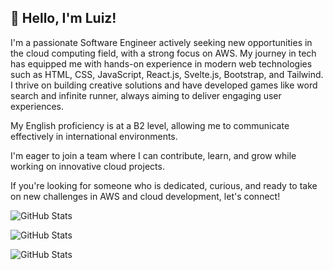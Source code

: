 

## 👋 Hello, I'm Luiz!

I'm a passionate Software Engineer actively seeking new opportunities in the cloud computing field, with a strong focus on AWS. My journey in tech has equipped me with hands-on experience in modern web technologies such as HTML, CSS, JavaScript, React.js, Svelte.js, Bootstrap, and Tailwind. I thrive on building creative solutions and have developed games like word search and infinite runner, always aiming to deliver engaging user experiences.


My English proficiency is at a B2 level, allowing me to communicate effectively in international environments.

I'm eager to join a team where I can contribute, learn, and grow while working on innovative cloud projects.

If you're looking for someone who is dedicated, curious, and ready to take on new challenges in AWS and cloud development, let's connect!

![GitHub Stats](https://github-readme-stats.vercel.app/api?username=luizeduardoraposo&theme=ambient_gradient&show_icons=true&hide_border=false&count_private=true)

![GitHub Stats](https://streak-stats.demolab.com?user=luizeduardoraposo&theme=ambient_gradient&hide_border=false)

![GitHub Stats](https://github-readme-stats.vercel.app/api/top-langs/?username=luizeduardoraposo&theme=ambient_gradient&show_icons=true&hide_border=false&layout=compact)